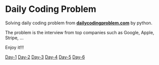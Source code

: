# Daily Coding Problem

Solving daily coding problem from **[dailycodingproblem.com](https://www.dailycodingproblem.com/)** by python.

The problem is the interview from top companies such as Google, Apple, Stripe, ...

Enjoy it!!!

[Day-1](https://github.com/canhminhdo/dailycodingproblem/blob/master/day-1/problem.ipynb)
[Day-2](https://github.com/canhminhdo/dailycodingproblem/blob/master/day-2/problem.ipynb)
[Day-3](https://github.com/canhminhdo/dailycodingproblem/blob/master/day-3/problem.ipynb)
[Day-4](https://github.com/canhminhdo/dailycodingproblem/blob/master/day-4/problem.ipynb)
[Day-5](https://github.com/canhminhdo/dailycodingproblem/blob/master/day-5/problem.ipynb)
[Day-6](https://github.com/canhminhdo/dailycodingproblem/blob/master/day-6/problem.ipynb)